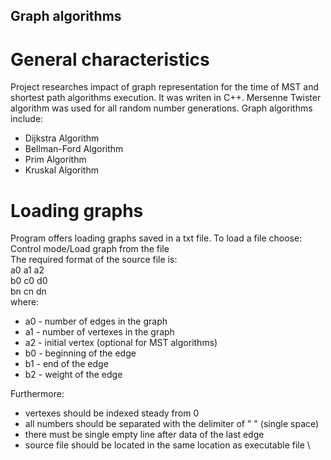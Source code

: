 ## Graph algorithms
# General characteristics
Project researches impact of graph representation for the time of MST and shortest path algorithms execution. It was 
writen in C++. Mersenne Twister algorithm was used for all random number generations. Graph algorithms include:
- Dijkstra Algorithm
- Bellman-Ford Algorithm
- Prim Algorithm
- Kruskal Algorithm
# Loading graphs
Program offers loading graphs saved in a txt file. To load a file choose: Control mode/Load graph from the file\
The required format of the source file is:\
a0 a1 a2 \
b0 c0 d0 \
bn cn dn\
where:
- a0 - number of edges in the graph
- a1 - number of vertexes in the graph
- a2 - initial vertex (optional for MST algorithms)
- b0 - beginning of the edge
- b1 - end of the edge
- b2 - weight of the edge

Furthermore:
- vertexes should be indexed steady from 0
- all numbers should be separated with the delimiter of " " (single space)
- there must be single empty line after data of the last edge
- source file should be located in the same location as executable file \


